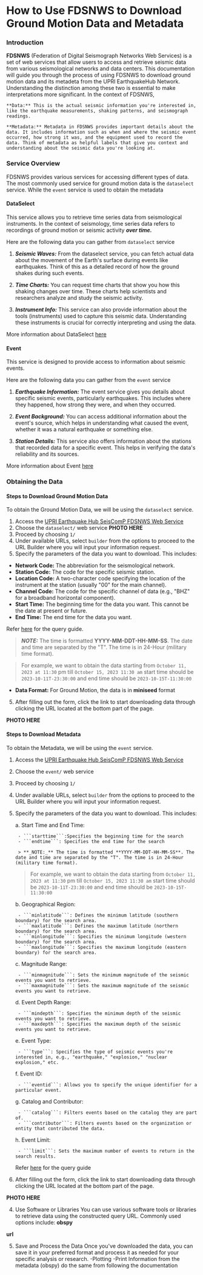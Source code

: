 How to Use FDSNWS to Download Ground Motion Data and Metadata
===============================================

### Introduction
**FDSNWS** (Federation of Digital Seismograph Networks Web Services) is a set of web services that allow users to access and retrieve seismic data from various seismological networks and data centers. This documentation will guide you through the process of using FDSNWS to download ground motion data and its metadeta from the UPRI EarthquakeHub Network. Understanding the distinction among these two is essential to make interpretations more significant. In the context of FDSNWS,

    **Data:** This is the actual seismic information you're interested in, like the earthquake measurements, shaking patterns, and seismograph readings.

    **Metadata:** Metadata in FDSNWS provides important details about the data. It includes information such as when and where the seismic event occurred, how strong it was, and the equipment used to record the data. Think of metadata as helpful labels that give you context and understanding about the seismic data you're looking at.

### Service Overview

FDSNWS provides various services for accessing different types of data.
The most commonly used service for ground motion data is the ```dataselect```
service. While the ```event``` service is used to obtain the metadata

#### DataSelect
This service  allows you to retrieve time series data from seismological instruments. In the context of seismology, time series data refers to recordings of ground motion or seismic activity ***over time.***

Here are the following data you can gather from ```dataselect``` service

1. ***Seismic Waves:*** From the dataselect service, you can fetch actual data about the movement of the Earth's surface during events like earthquakes. Think of this as a detailed record of how the ground shakes during such events.

2. ***Time Charts:*** You can request time charts that show you how this shaking changes over time. These charts help scientists and researchers analyze and study the seismic activity.

3. ***Instrument Info:*** This service can also provide information about the tools (instruments) used to capture this seismic data. Understanding these instruments is crucial for correctly interpreting and using the data.


More information about DataSelect [here](https://www.fdsn.org/webservices/fdsnws-dataselect-1.1.pdf)

#### Event
This service is designed to provide access to information about seismic events.

Here are the following data you can gather from the ```event``` service

1. ***Earthquake Information:*** The event service gives you details about specific seismic events, particularly earthquakes. This includes where they happened, how strong they were, and when they occurred.

2. ***Event Background:*** You can access additional information about the event's source, which helps in understanding what caused the event, whether it was a natural earthquake or something else.

3. ***Station Details:*** This service also offers information about the stations that recorded data for a specific event. This helps in verifying the data's reliability and its sources.

More information about Event [here](https://www.fdsn.org/webservices/fdsnws-event-1.2.pdf)

### Obtaining the Data

#### Steps to Download Ground Motion Data

To obtain the Ground Motion Data, we will be using the ```dataselect``` service.


1. Access the [UPRI Earthquake Hub SeisComP FDSNWS Web Service](https://earthquake.science.upd.edu.ph/fdsnws/)
2. Choose the ```dataselect/``` web service
**PHOTO HERE**
3. Proceed by choosing ```1/```
4. Under available URLs, select ```builder``` from the options to proceed to the URL Builder where you will input your information request.
5. Specify the parameters of the data you want to download. This includes:
- **Network Code:** The abbreviation for the seismological network.
- **Station Code:** The code for the specific seismic station.
- **Location Code:** A two-character code specifying the location of the instrument at the station (usually "00" for the main channel).
- **Channel Code:** The code for the specific channel of data (e.g., "BHZ" for a broadband horizontal component).
- **Start Time:** The beginning time for the data you want. This cannot be the date at present or future.
- **End Time:** The end time for the data you want.

Refer [here](https://www.fdsn.org/webservices/fdsnws-dataselect-1.1.pdf) for the query guide.

> **_NOTE:_** The time is formatted **YYYY-MM-DDT-HH-MM-SS**. The date and time are separated by the "T". The time is in 24-Hour (military time format).

> For example, we want to obtain the data starting from  ```October 11, 2023 at 11:30``` pm till ```October 15, 2023 11:30 am``` start time should be ```2023-10-11T-23:30:00``` and end time should be ```2023-10-15T-11:30:00```

- **Data Format:** For Ground Motion, the data is in **miniseed** format

5. After filling out the form, click the link to start downloading data through clicking the URL located at the bottom part of the page.


**PHOTO HERE**

#### Steps to Download Metadata

To obtain the Metadata, we will be using the ```event``` service.

1. Access the [UPRI Earthquake Hub SeisComP FDSNWS Web Service](https://earthquake.science.upd.edu.ph/fdsnws/)
2. Choose the ```event/``` web service
**<PHOTO HERE>**
3. Proceed by choosing ```1/```
4. Under available URLs, select ```builder``` from the options to proceed to the URL Builder where you will input your information request.

5. Specify the parameters of the data you want to download.
This includes:

    a. Start Time and End Time:

        - ```starttime```:Specifies the beginning time for the search
        - ```endtime```: Specifies the end time for the search

        > **_NOTE:_** The time is formatted **YYYY-MM-DDT-HH-MM-SS**. The date and time are separated by the "T". The time is in 24-Hour (military time format).

    > For example, we want to obtain the data starting from  ```October 11, 2023 at 11:30``` pm till ```October 15, 2023 11:30 am``` start time should be ```2023-10-11T-23:30:00``` and end time should be ```2023-10-15T-11:30:00```

    b. Geographical Region:

        - ```minlatitude```: Defines the minimum latitude (southern boundary) for the search area.
        - ```maxlatitude```: Defines the maximum latitude (northern boundary) for the search area.
        - ```minlongitude```: Specifies the minimum longitude (western boundary) for the search area.
        - ```maxlongitude```: Specifies the maximum longitude (eastern boundary) for the search area.

    c. Magnitude Range:

        - ```minmagnitude```: Sets the minimum magnitude of the seismic events you want to retrieve.
        - ```maxmagnitude```: Sets the maximum magnitude of the seismic events you want to retrieve.

    d. Event Depth Range:

        - ```mindepth```: Specifies the minimum depth of the seismic events you want to retrieve.
        - ```maxdepth```: Specifies the maximum depth of the seismic events you want to retrieve.

    e. Event Type:

        - ```type```: Specifies the type of seismic events you're interested in, e.g., "earthquake," "explosion," "nuclear explosion," etc.

    f. Event ID:

        - ```eventid```: Allows you to specify the unique identifier for a particular event.

    g. Catalog and Contributor:

        - ```catalog```: Filters events based on the catalog they are part of.
        - ```contributor```: Filters events based on the organization or entity that contributed the data.

    h. Event Limit:

        - ```limit```: Sets the maximum number of events to return in the search results.

    Refer [here](https://www.fdsn.org/webservices/fdsnws-event-1.2.pdf) for the query guide


5. After filling out the form, click the link to start downloading data through clicking the URL located at the bottom part of the page.

**PHOTO HERE**





























4. Use Software or Libraries
You can use various software tools or libraries to retrieve data using the constructed query URL. Commonly used options include: **obspy**

**url**

5. Save and Process the Data
Once you've downloaded the data, you can save it in your preferred format and process it as needed for your specific analysis or research.
-Plotting
-Print Information from the metadata (obspy)
do the same from following the documentation
